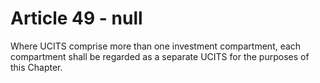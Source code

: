 # Article 49 - null


Where UCITS comprise more than one investment compartment, each compartment shall be regarded as a separate UCITS for the purposes of this Chapter.
